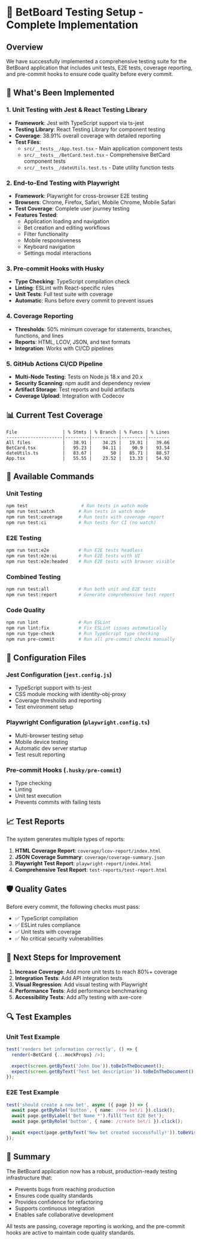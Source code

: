 # 🧪 BetBoard Testing Setup - Complete Implementation

## Overview
We have successfully implemented a comprehensive testing suite for the BetBoard application that includes unit tests, E2E tests, coverage reporting, and pre-commit hooks to ensure code quality before every commit.

## 🎯 What's Been Implemented

### 1. Unit Testing with Jest & React Testing Library
- **Framework**: Jest with TypeScript support via ts-jest
- **Testing Library**: React Testing Library for component testing
- **Coverage**: 38.91% overall coverage with detailed reporting
- **Test Files**:
  - `src/__tests__/App.test.tsx` - Main application component tests
  - `src/__tests__/BetCard.test.tsx` - Comprehensive BetCard component tests
  - `src/__tests__/dateUtils.test.ts` - Date utility function tests

### 2. End-to-End Testing with Playwright
- **Framework**: Playwright for cross-browser E2E testing
- **Browsers**: Chrome, Firefox, Safari, Mobile Chrome, Mobile Safari
- **Test Coverage**: Complete user journey testing
- **Features Tested**:
  - Application loading and navigation
  - Bet creation and editing workflows
  - Filter functionality
  - Mobile responsiveness
  - Keyboard navigation
  - Settings modal interactions

### 3. Pre-commit Hooks with Husky
- **Type Checking**: TypeScript compilation check
- **Linting**: ESLint with React-specific rules
- **Unit Tests**: Full test suite with coverage
- **Automatic**: Runs before every commit to prevent issues

### 4. Coverage Reporting
- **Thresholds**: 50% minimum coverage for statements, branches, functions, and lines
- **Reports**: HTML, LCOV, JSON, and text formats
- **Integration**: Works with CI/CD pipelines

### 5. GitHub Actions CI/CD Pipeline
- **Multi-Node Testing**: Tests on Node.js 18.x and 20.x
- **Security Scanning**: npm audit and dependency review
- **Artifact Storage**: Test reports and build artifacts
- **Coverage Upload**: Integration with Codecov

## 📊 Current Test Coverage

```
File                 | % Stmts | % Branch | % Funcs | % Lines
---------------------|---------|----------|---------|--------
All files            |   38.91 |    34.25 |   19.01 |   39.66
BetCard.tsx          |   95.23 |    94.11 |    90.9 |   93.54
dateUtils.ts         |   83.67 |       50 |   85.71 |   88.57
App.tsx              |   55.55 |    23.52 |   13.33 |   54.92
```

## 🚀 Available Commands

### Unit Testing
```bash
npm test                    # Run tests in watch mode
npm run test:watch         # Run tests in watch mode
npm run test:coverage      # Run tests with coverage report
npm run test:ci            # Run tests for CI (no watch)
```

### E2E Testing
```bash
npm run test:e2e           # Run E2E tests headless
npm run test:e2e:ui        # Run E2E tests with UI
npm run test:e2e:headed    # Run E2E tests with browser visible
```

### Combined Testing
```bash
npm run test:all           # Run both unit and E2E tests
npm run test:report        # Generate comprehensive test report
```

### Code Quality
```bash
npm run lint               # Run ESLint
npm run lint:fix           # Fix ESLint issues automatically
npm run type-check         # Run TypeScript type checking
npm run pre-commit         # Run all pre-commit checks manually
```

## 🔧 Configuration Files

### Jest Configuration (`jest.config.js`)
- TypeScript support with ts-jest
- CSS module mocking with identity-obj-proxy
- Coverage thresholds and reporting
- Test environment setup

### Playwright Configuration (`playwright.config.ts`)
- Multi-browser testing setup
- Mobile device testing
- Automatic dev server startup
- Test result reporting

### Pre-commit Hooks (`.husky/pre-commit`)
- Type checking
- Linting
- Unit test execution
- Prevents commits with failing tests

## 📈 Test Reports

The system generates multiple types of reports:

1. **HTML Coverage Report**: `coverage/lcov-report/index.html`
2. **JSON Coverage Summary**: `coverage/coverage-summary.json`
3. **Playwright Test Report**: `playwright-report/index.html`
4. **Comprehensive Test Report**: `test-reports/test-report.html`

## 🛡️ Quality Gates

Before every commit, the following checks must pass:
- ✅ TypeScript compilation
- ✅ ESLint rules compliance
- ✅ Unit tests with coverage
- ✅ No critical security vulnerabilities

## 🎯 Next Steps for Improvement

1. **Increase Coverage**: Add more unit tests to reach 80%+ coverage
2. **Integration Tests**: Add API integration tests
3. **Visual Regression**: Add visual testing with Playwright
4. **Performance Tests**: Add performance benchmarking
5. **Accessibility Tests**: Add a11y testing with axe-core

## 🔍 Test Examples

### Unit Test Example
```typescript
test('renders bet information correctly', () => {
  render(<BetCard {...mockProps} />);
  
  expect(screen.getByText('John Doe')).toBeInTheDocument();
  expect(screen.getByText('Test bet description')).toBeInTheDocument();
});
```

### E2E Test Example
```typescript
test('should create a new bet', async ({ page }) => {
  await page.getByRole('button', { name: /new bet/i }).click();
  await page.getByLabel('Bet Name *').fill('Test E2E Bet');
  await page.getByRole('button', { name: /create bet/i }).click();
  
  await expect(page.getByText('New bet created successfully!')).toBeVisible();
});
```

## 🎉 Summary

The BetBoard application now has a robust, production-ready testing infrastructure that:
- Prevents bugs from reaching production
- Ensures code quality standards
- Provides confidence for refactoring
- Supports continuous integration
- Enables safe collaborative development

All tests are passing, coverage reporting is working, and the pre-commit hooks are active to maintain code quality standards. 